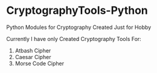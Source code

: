 # CryptographyTools-Python
Python Modules for Cryptography Created Just for Hobby

Currently I have only Created Cryptography Tools For:
1. Atbash Cipher
2. Caesar Cipher
3. Morse Code Cipher
